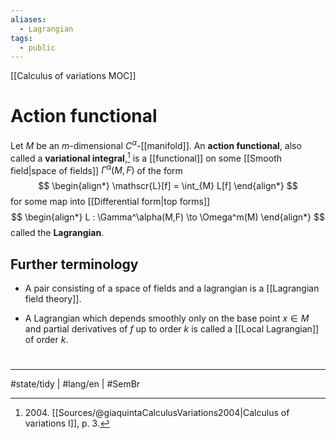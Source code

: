 ```yaml
---
aliases:
  - Lagrangian
tags:
  - public
---
```

[[Calculus of variations MOC]]
# Action functional

Let $M$ be an $m$-dimensional $C^\alpha$-[[manifold]].
An **action functional**, also called a **variational integral**,[^2004]
is a [[functional]] on some [[Smooth field|space of fields]] $\Gamma^\alpha(M,F)$ of the form
$$
\begin{align*}
\mathscr{L}[f] = \int_{M} L[f]
\end{align*}
$$
for some map into [[Differential form|top forms]]
$$
\begin{align*}
L : \Gamma^\alpha(M,F) \to \Omega^m(M)
\end{align*}
$$
called the **Lagrangian**.

## Further terminology

- A pair consisting of a space of fields and a lagrangian is a [[Lagrangian field theory]].
- A Lagrangian which depends smoothly only on the base point $x \in M$ and partial derivatives of $f$ up to order $k$ is called a [[Local Lagrangian]] of order $k$.

  [^2004]: 2004\. [[Sources/@giaquintaCalculusVariations2004|Calculus of variations I]], p. 3.

#
---
#state/tidy | #lang/en | #SemBr
